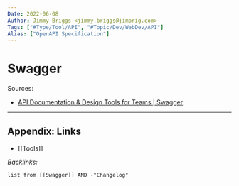 ```yaml
---
Date: 2022-06-08
Author: Jimmy Briggs <jimmy.briggs@jimbrig.com>
Tags: ["#Type/Tool/API", "#Topic/Dev/WebDev/API"]
Alias: ["OpenAPI Specification"]
---
```


# Swagger

Sources: 
- [API Documentation & Design Tools for Teams | Swagger](https://swagger.io/)

***

## Appendix: Links

- [[Tools]]

*Backlinks:*

```dataview
list from [[Swagger]] AND -"Changelog"
```